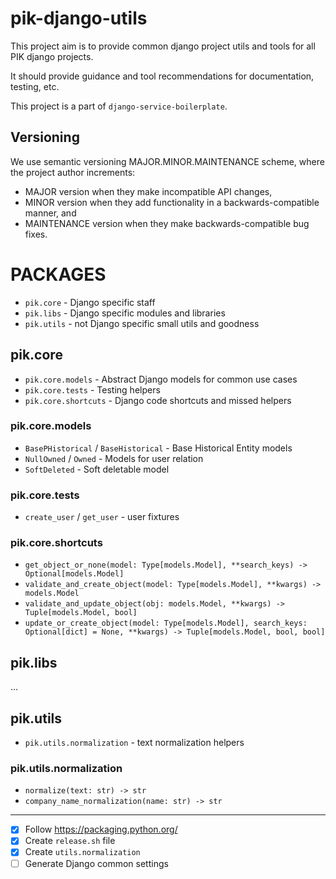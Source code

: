 # pik-django-utils #

This project aim is to provide common django project utils and tools
for all PIK django projects.

It should provide guidance and tool recommendations for documentation,
testing, etc.

This project is a part of `django-service-boilerplate`.

## Versioning ##

We use semantic versioning MAJOR.MINOR.MAINTENANCE scheme, where the project author increments:

 - MAJOR version when they make incompatible API changes,
 - MINOR version when they add functionality in a backwards-compatible manner, and
 - MAINTENANCE version when they make backwards-compatible bug fixes.

# PACKAGES #

 - `pik.core` - Django specific staff
 - `pik.libs` - Django specific modules and libraries
 - `pik.utils` - not Django specific small utils and goodness

## pik.core ##

 - `pik.core.models` - Abstract Django models for common use cases
 - `pik.core.tests` - Testing helpers
 - `pik.core.shortcuts` - Django code shortcuts and missed helpers

### pik.core.models ###

 - `BasePHistorical` / `BaseHistorical` - Base Historical Entity models
 - `NullOwned` / `Owned` - Models for user relation
 - `SoftDeleted` - Soft deletable model

### pik.core.tests ###

 - `create_user` / `get_user` - user fixtures

### pik.core.shortcuts ###

 - `get_object_or_none(model: Type[models.Model], **search_keys) -> Optional[models.Model]`
 - `validate_and_create_object(model: Type[models.Model], **kwargs) -> models.Model`
 - `validate_and_update_object(obj: models.Model, **kwargs) -> Tuple[models.Model, bool]`
 - `update_or_create_object(model: Type[models.Model], search_keys: Optional[dict] = None, **kwargs) -> Tuple[models.Model, bool, bool]`

## pik.libs ##

...

## pik.utils ##

 - `pik.utils.normalization` - text normalization helpers

### pik.utils.normalization ###

 - `normalize(text: str) -> str`
 - `company_name_normalization(name: str) -> str`

---

 - [x] Follow https://packaging.python.org/
 - [x] Create `release.sh` file
 - [x] Create `utils.normalization`
 - [ ] Generate Django common settings
